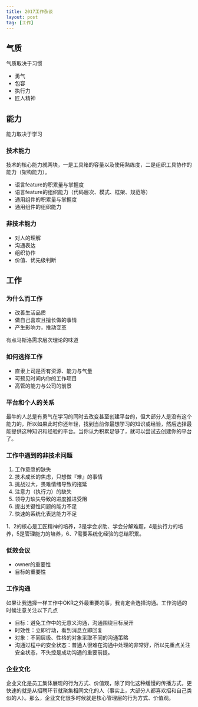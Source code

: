 ```yaml
---
title: 2017工作杂谈
layout: post
tag: [工作]
---
```


## 气质

气质取决于习惯

* 勇气
* 包容
* 执行力
* 匠人精神

## 能力

能力取决于学习

### 技术能力

技术的核心能力就两块，一是工具箱的容量以及使用熟练度，二是组织工具协作的能力（架构能力）。

* 语言feature的积累量与掌握度
* 语言feature的组织能力（代码层次、模式、框架、规范等）
* 通用组件的积累量与掌握度
* 通用组件的组织能力

### 非技术能力

* 对人的理解
* 沟通表达
* 组织协作
* 价值、优先级判断

## 工作

### 为什么而工作

* 改善生活品质
* 做自己喜欢且擅长做的事情
* 产生影响力，推动变革

有点马斯洛需求层次理论的味道

### 如何选择工作

* 直隶上司是否有资源、能力与气量
* 可预见时间内你的工作项目
* 高管的能力与公司的前景

### 平台和个人的关系

最牛的人总是有勇气在学习的同时去改变甚至创建平台的，但大部分人是没有这个能力的，所以如果此时你还年轻，找到当前你最想学习的知识或经验，然后选择最能提供这种知识和经验的平台。当你认为积累足够了，就可以尝试去创建你的平台了。

### 工作中遇到的非技术问题

1. 工作意愿的缺失
2. 技术成长的焦虑，只想做『难』的事情
3. 挑战过大，畏难情绪导致的拖延
4. 注意力（执行力）的缺失
5. 领导力缺失导致的进度推进受阻
6. 提出关键性问题的能力不足
7. 快速的系统化表达能力不足

1、2的核心是工匠精神的培养，3是学会求助、学会分解难题，4是执行力的培养，5是管理能力的培养，6、7需要系统化经验的总结积累。

### 低效会议

* owner的重要性
* 目标的重要性

### 工作沟通

如果让我选择一样工作中OKR之外最重要的事，我肯定会选择沟通。工作沟通的时候注意关注以下几点

* 目标：避免工作中的无意义沟通，沟通围绕目标展开
* 时效性：立即行动，看到消息立即回复
* 对象：不同层级、性格的对象采取不同的沟通策略
* 沟通过程中的安全状态：普通人很难在沟通中处理的非常好，所以先重点关注安全状态，不失控是成功沟通的重要前提。

### 企业文化

企业文化是员工集体展现的行为方式、价值观，除了同化这种缓慢的传播方式，更快速的就是从招聘环节就聚集相同文化的人（事实上，大部分人都喜欢招和自己类似的人）。那么，企业文化很多时候就是核心管理层的行为方式、价值观。


